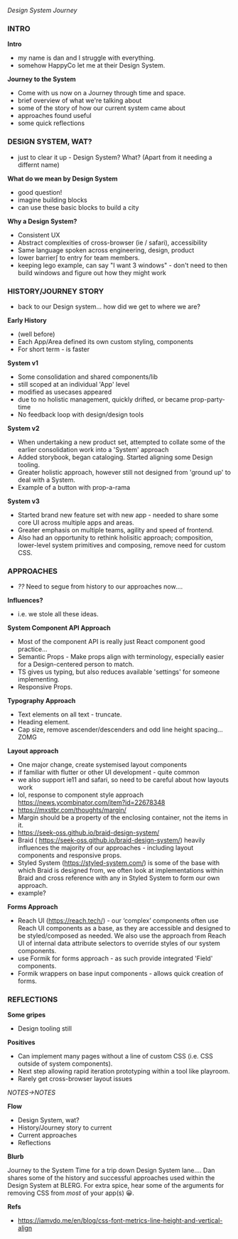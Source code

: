 _Design System Journey_

### INTRO

**Intro**

- my name is dan and I struggle with everything.
- somehow HappyCo let me at their Design System.

**Journey to the System**

- Come with us now on a Journey through time and space.
- brief overview of what we're talking about
- some of the story of how our current system came about
- approaches found useful
- some quick reflections

### DESIGN SYSTEM, WAT?

- just to clear it up - Design System? What? (Apart from it needing a differnt name)

**What do we mean by Design System**

- good question!
- imagine building blocks
- can use these basic blocks to build a city

**Why a Design System?**

- Consistent UX
- Abstract complexities of cross-browser (ie / safari), accessibility
- Same language spoken across engineering, design, product
- lower barrier∫ to entry for team members.
- keeping lego example, can say "I want 3 windows" - don't need to then build windows and figure out how they might work

### HISTORY/JOURNEY STORY

- back to our Design system... how did we get to where we are?

**Early History**

- (well before)
- Each App/Area defined its own custom styling, components
- For short term - is faster

**System v1**

- Some consolidation and shared components/lib
- still scoped at an individual 'App' level
- modified as usecases appeared
- due to no holistic management, quickly drifted, or became prop-party-time
- No feedback loop with design/design tools

**System v2**

- When undertaking a new product set, attempted to collate some of the earlier consolidation work into a 'System' approach
- Added storybook, began cataloging. Started aligning some Design tooling.
- Greater holistic approach, however still not designed from 'ground up' to deal with a System.
- Example of a button with prop-a-rama

**System v3**

- Started brand new feature set with new app - needed to share some core UI across multiple apps and areas.
- Greater emphasis on multiple teams, agility and speed of frontend.
- Also had an opportunity to rethink holisitic approach; composition, lower-level system primitives and composing, remove need for custom CSS.

### APPROACHES

- _??_ Need to segue from history to our approaches now....

**Influences?**

- i.e. we stole all these ideas.

**System Component API Approach**

- Most of the component API is really just React component good practice...
- Semantic Props - Make props align with terminology, especially easier for a Design-centered person to match.
- TS gives us typing, but also reduces available 'settings' for someone implementing.
- Responsive Props.

**Typography Approach**

- Text elements on all text - truncate.
- Heading element.
- Cap size, remove ascender/descenders and odd line height spacing... ZOMG

**Layout approach**

- One major change, create systemised layout components
- if familiar with flutter or other UI development - quite common
- we also support ie11 and safari, so need to be careful about how layouts work
- lol, response to component style approach https://news.ycombinator.com/item?id=22678348
- https://mxstbr.com/thoughts/margin/
- Margin should be a property of the enclosing container, not the items in it.
- https://seek-oss.github.io/braid-design-system/
- Braid ( https://seek-oss.github.io/braid-design-system/) heavily influences the majority of our approaches - including layout components and responsive props.
- Styled System (https://styled-system.com/) is some of the base with which Braid is designed from, we often look at implementations within Braid and cross reference with any in Styled System to form our own approach.
- example?

**Forms Approach**

- Reach UI (https://reach.tech/) - our ‘complex’ components often use Reach UI components as a base, as they are accessible and designed to be styled/composed as needed. We also use the approach from Reach UI of internal data attribute selectors to override styles of our system components.
- use Formik for forms approach - as such provide integrated 'Field' components.
- Formik wrappers on base input components - allows quick creation of forms.

### REFLECTIONS

**Some gripes**

- Design tooling still

**Positives**

- Can implement many pages without a line of custom CSS (i.e. CSS outside of system components).
- Next step allowing rapid iteration prototyping within a tool like playroom.
- Rarely get cross-browser layout issues

_NOTES->NOTES_

**Flow**

- Design System, wat?
- History/Journey story to current
- Current approaches
- Reflections

**Blurb**

Journey to the System
Time for a trip down Design System lane.... Dan shares some of the history and successful approaches used within the Design System at BLERG. For extra spice, hear some of the arguments for removing CSS from _most_ of your app(s) 😀.

**Refs**

- https://iamvdo.me/en/blog/css-font-metrics-line-height-and-vertical-align
